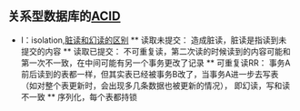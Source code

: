 ## 关系型数据库的[ACID](https://blog.csdn.net/mccand1234/article/details/52039334)
* I：isolation,[脏读和幻读的区别](https://www.zhihu.com/question/47007926)
** 读取未提交： 造成脏读，脏读是指读到未提交的内容
** 读取已提交： 不可重复读，第二次读的时候读到的内容可能和第一次不一致，在中间可能有另一个事务更改了记录
** 可重复读RR： 事务A前后读到的表都一样，但其实表已经被事务B改了，当事务A进一步去写表（如对整个表更新时，会出现多几条数据也被更新的情况），
    即幻读，写和读不一致
** 序列化，每个表都持锁
